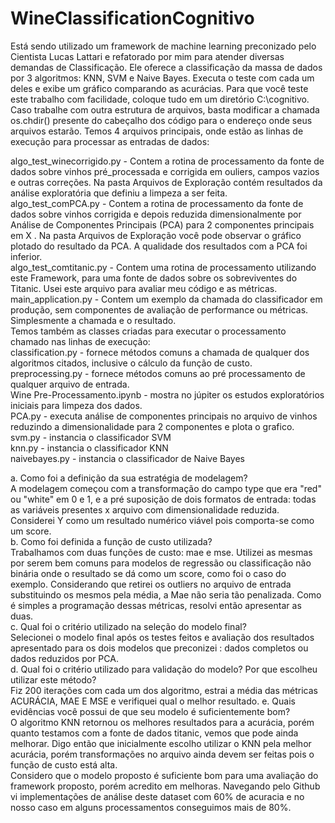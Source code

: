 # WineClassificationCognitivo
Está sendo utilizado um framework de machine learning preconizado pelo Cientista Lucas Lattari e refatorado por mim para atender diversas demandas de Classificação. Ele oferece a classificação da massa de dados por 3 algoritmos: KNN, SVM e Naive Bayes. Executa o teste com cada um deles e exibe um gráfico comparando as acurácias.
Para que você teste este trabalho com facilidade, coloque tudo em um diretório C:\cognitivo. Caso trabalhe com outra estrutura de arquivos, basta modificar a chamada os.chdir() presente do cabeçalho dos código para o endereço onde seus arquivos estarão.
Temos 4 arquivos principais, onde estão as linhas de execução para processar as entradas de dados:<br/>

  algo_test_winecorrigido.py - Contem a rotina de processamento da fonte de dados sobre vinhos pré_processada e corrigida em ouliers, campos vazios e outras correções. Na pasta Arquivos de Exploração contém resultados da análise exploratória que definiu a limpeza a ser feita.<br/>
  algo_test_comPCA.py - Contem a rotina de processamento da fonte de dados sobre vinhos corrigida e depois reduzida dimensionalmente por Análise de Componentes Principais (PCA) para 2 componentes principais em X . Na pasta Arquivos de Exploração você pode observar o gráfico plotado do resultado da PCA. A qualidade dos resultados com a PCA foi inferior.<br/>
  algo_test_comtitanic.py - Contem uma rotina de processamento utilizando este Framework, para uma fonte de dados sobre os sobreviventes do Titanic. Usei este arquivo para avaliar meu código e as métricas.<br/>
  main_application.py - Contem um exemplo da chamada do classificador em produção, sem componentes de avaliação de performance ou métricas. Simplesmente a chamada e o resultado.<br/>
  Temos também as classes criadas para executar o processamento chamado nas linhas de execução:<br/>
  classification.py - fornece métodos comuns a chamada de qualquer dos algoritmos citados, inclusive o cálculo da função de custo.<br/>
  preprocessing.py - fornece métodos comuns ao pré processamento de qualquer arquivo de entrada.<br/>
  Wine Pre-Processamento.ipynb - mostra no júpiter os estudos exploratórios iniciais para limpeza dos dados.<br/>
  PCA.py - executa análise de componentes principais no arquivo de vinhos reduzindo a dimensionalidade para 2 componentes e plota o grafico.<br/>
  svm.py - instancia o classificador SVM<br/>
  knn.py - instancia o classificador KNN<br/>
  naivebayes.py - instancia o classificador de Naive Bayes <br/>
  
  a. Como foi a definição da sua estratégia de modelagem? <br/>
  A modelagem começou com a transformação do campo type que era "red" ou "white"  em 0 e 1, e a pré suposição de dois formatos de        entrada: todas as variáveis presentes x arquivo com dimensionalidade reduzida. Considerei Y como um resultado numérico viável pois 
  comporta-se como um score.<br/>
   b. Como foi definida a função de custo utilizada?<br/>
  Trabalhamos com duas funções de custo: mae e mse. Utilizei as mesmas por serem bem comuns para modelos de regressão ou classificação     não binária onde o resultado se dá como um score, como foi o caso do exemplo. Considerando que retirei os outliers no arquivo de entrada substituindo os mesmos pela média, a Mae não seria tão penalizada. Como é simples a programação dessas métricas, resolvi então apresentar as duas.<br/>
  c. Qual foi o critério utilizado na seleção do modelo final?<br/>
  Selecionei o modelo final após os testes feitos e avaliação dos resultados apresentado para os dois modelos que preconizei : dados completos ou dados reduzidos por PCA.<br/>
  d. Qual foi o critério utilizado para validação do modelo? Por que escolheu utilizar este método?<br/>
  Fiz 200 iterações com cada um dos algoritmo, estrai a média das métricas ACURÁCIA, MAE E MSE e verifiquei qual o melhor resultado.
  e. Quais evidências você possui de que seu modelo é suficientemente bom?<br/>
  O algoritmo KNN retornou os melhores resultados para a acurácia, porém quanto testamos com a fonte de dados titanic, vemos que pode ainda melhorar. Digo então que inicialmente escolho utilizar o KNN pela melhor acurácia, porém transformações no arquivo ainda devem ser feitas pois o função de custo está alta.<br/>
  Considero que o modelo proposto é suficiente bom para uma avaliação do framework proposto, porém acredito em melhoras. Navegando pelo Github vi implementações de análise deste dataset com 60% de acuracia e no nosso caso em alguns processamentos conseguimos mais de 80%.
  


  
  
  



